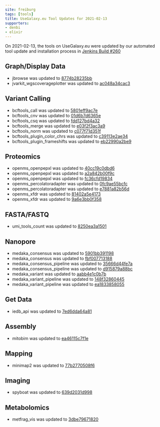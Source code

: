 ```yaml
---
site: freiburg
tags: [tools]
title: UseGalaxy.eu Tool Updates for 2021-02-13
supporters:
- denbi
- elixir
---
```


On 2021-02-13, the tools on UseGalaxy.eu were updated by our automated tool update and installation process in [Jenkins Build #260](https://build.galaxyproject.eu/job/usegalaxy-eu/job/install-tools/#260/)


## Graph/Display Data

- jbrowse was updated to [8774b28235bb](https://toolshed.g2.bx.psu.edu/view/iuc/jbrowse/8774b28235bb)
- jvarkit_wgscoverageplotter was updated to [ac048a34cac3](https://toolshed.g2.bx.psu.edu/view/iuc/jvarkit_wgscoverageplotter/ac048a34cac3)

## Variant Calling

- bcftools_call was updated to [5801eff9ac7e](https://toolshed.g2.bx.psu.edu/view/iuc/bcftools_call/5801eff9ac7e)
- bcftools_cnv was updated to [01d6b7d6365e](https://toolshed.g2.bx.psu.edu/view/iuc/bcftools_cnv/01d6b7d6365e)
- bcftools_csq was updated to [fdd127bd4a32](https://toolshed.g2.bx.psu.edu/view/iuc/bcftools_csq/fdd127bd4a32)
- bcftools_merge was updated to [e03f2f3ac3a9](https://toolshed.g2.bx.psu.edu/view/iuc/bcftools_merge/e03f2f3ac3a9)
- bcftools_norm was updated to [c077f71d351f](https://toolshed.g2.bx.psu.edu/view/iuc/bcftools_norm/c077f71d351f)
- bcftools_plugin_color_chrs was updated to [c39113e2ae34](https://toolshed.g2.bx.psu.edu/view/iuc/bcftools_plugin_color_chrs/c39113e2ae34)
- bcftools_plugin_frameshifts was updated to [eb22990a2be9](https://toolshed.g2.bx.psu.edu/view/iuc/bcftools_plugin_frameshifts/eb22990a2be9)

## Proteomics

- openms_openpepxl was updated to [40cc19c0dbd6](https://toolshed.g2.bx.psu.edu/view/galaxyp/openms_openpepxl/40cc19c0dbd6)
- openms_openpepxl was updated to [a2a842b00f9c](https://toolshed.g2.bx.psu.edu/view/galaxyp/openms_openpepxl/a2a842b00f9c)
- openms_openpepxl was updated to [fc36cfd19834](https://toolshed.g2.bx.psu.edu/view/galaxyp/openms_openpepxl/fc36cfd19834)
- openms_percolatoradapter was updated to [0fc9ae55bcfc](https://toolshed.g2.bx.psu.edu/view/galaxyp/openms_percolatoradapter/0fc9ae55bcfc)
- openms_percolatoradapter was updated to [e7881a82b56d](https://toolshed.g2.bx.psu.edu/view/galaxyp/openms_percolatoradapter/e7881a82b56d)
- openms_xfdr was updated to [81402a5e4173](https://toolshed.g2.bx.psu.edu/view/galaxyp/openms_xfdr/81402a5e4173)
- openms_xfdr was updated to [9a6e3bb0f358](https://toolshed.g2.bx.psu.edu/view/galaxyp/openms_xfdr/9a6e3bb0f358)

## FASTA/FASTQ

- umi_tools_count was updated to [8250ea3a1501](https://toolshed.g2.bx.psu.edu/view/iuc/umi_tools_count/8250ea3a1501)

## Nanopore

- medaka_consensus was updated to [5901bb391198](https://toolshed.g2.bx.psu.edu/view/iuc/medaka_consensus/5901bb391198)
- medaka_consensus was updated to [fbf007713188](https://toolshed.g2.bx.psu.edu/view/iuc/medaka_consensus/fbf007713188)
- medaka_consensus_pipeline was updated to [35666d44fe7a](https://toolshed.g2.bx.psu.edu/view/iuc/medaka_consensus_pipeline/35666d44fe7a)
- medaka_consensus_pipeline was updated to [d915879a88bc](https://toolshed.g2.bx.psu.edu/view/iuc/medaka_consensus_pipeline/d915879a88bc)
- medaka_variant was updated to [aabb4e1c0b7b](https://toolshed.g2.bx.psu.edu/view/iuc/medaka_variant/aabb4e1c0b7b)
- medaka_variant_pipeline was updated to [148f32860445](https://toolshed.g2.bx.psu.edu/view/iuc/medaka_variant_pipeline/148f32860445)
- medaka_variant_pipeline was updated to [ea1833858055](https://toolshed.g2.bx.psu.edu/view/iuc/medaka_variant_pipeline/ea1833858055)

## Get Data

- iedb_api was updated to [7ed6dda64a81](https://toolshed.g2.bx.psu.edu/view/iuc/iedb_api/7ed6dda64a81)

## Assembly

- mitobim was updated to [ea46115c7f1e](https://toolshed.g2.bx.psu.edu/view/iuc/mitobim/ea46115c7f1e)

## Mapping

- minimap2 was updated to [77b2770508f6](https://toolshed.g2.bx.psu.edu/view/iuc/minimap2/77b2770508f6)

## Imaging

- spyboat was updated to [639d2031d998](https://toolshed.g2.bx.psu.edu/view/iuc/spyboat/639d2031d998)

## Metabolomics

- metfrag_vis was updated to [3dbe79671820](https://toolshed.g2.bx.psu.edu/view/computational-metabolomics/metfrag_vis/3dbe79671820)

